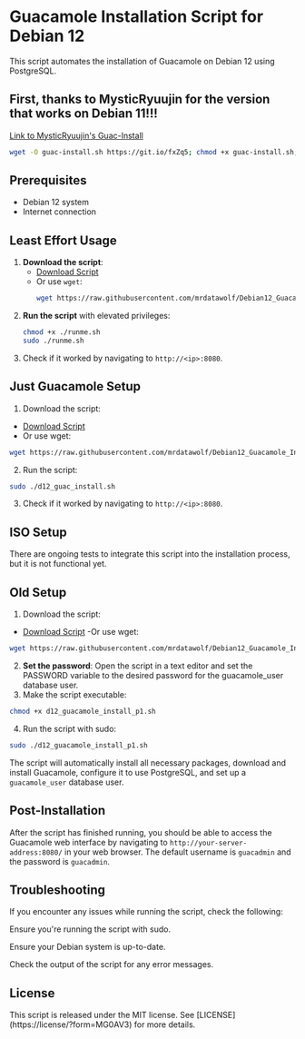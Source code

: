 # Guacamole Installation Script for Debian 12 

This script automates the installation of Guacamole on Debian 12 using PostgreSQL. 

## First, thanks to MysticRyuujin for the version that works on Debian 11!!!
[Link to MysticRyuujin's Guac-Install](https://github.com/MysticRyuujin/guac-install)
```sh
wget -O guac-install.sh https://git.io/fxZq5; chmod +x guac-install.sh; sudo ./guac-install.sh
```

## Prerequisites 
- Debian 12 system
- Internet connection 

## Least Effort Usage 
1. **Download the script**:
   - [Download Script](https://raw.githubusercontent.com/mrdatawolf/Debian12_Guacamole_Install_Script/main/runme.sh)
   - Or use `wget`:
     ```sh
     wget https://raw.githubusercontent.com/mrdatawolf/Debian12_Guacamole_Install_Script/main/runme.sh
     ```
2. **Run the script** with elevated privileges:
   ```sh
   chmod +x ./runme.sh
   sudo ./runme.sh
   ```
3. Check if it worked by navigating to `http://<ip>:8080`.
   
## Just Guacamole Setup
1. Download the script:
- [Download Script](https://raw.githubusercontent.com/mrdatawolf/Debian12_Guacamole_Install_Script/main/d12_guac_install.sh?form=MG0AV3)
- Or use wget:
 ```sh
wget https://raw.githubusercontent.com/mrdatawolf/Debian12_Guacamole_Install_Script/main/d12_guac_install.sh
```
2. Run the script:
```sh
sudo ./d12_guac_install.sh
```
3. Check if it worked by navigating to `http://<ip>:8080`.

## ISO Setup
There are ongoing tests to integrate this script into the installation process, but it is not functional yet.

## Old Setup
1. Download the script:
- [Download Script](https://raw.githubusercontent.com/mrdatawolf/Debian12_Guacamole_Install_Script/main/d12_guac_install.sh?form=MG0AV3)
-Or use wget:
```sh
wget https://raw.githubusercontent.com/mrdatawolf/Debian12_Guacamole_Install_Script/main/d12_guac_install.sh
```
2. **Set the password**: Open the script in a text editor and set the PASSWORD variable to the desired password for the guacamole_user database user.
3. Make the script executable:
```sh
chmod +x d12_guacamole_install_p1.sh
```
4. Run the script with sudo:
```sh
sudo ./d12_guacamole_install_p1.sh
```

The script will automatically install all necessary packages, download and install Guacamole, configure it to use PostgreSQL, and set up a `guacamole_user` database user.

## Post-Installation
After the script has finished running, you should be able to access the Guacamole web interface by navigating to `http://your-server-address:8080/` in your web browser. The default username is `guacadmin` and the password is `guacadmin`.

## Troubleshooting
If you encounter any issues while running the script, check the following:

Ensure you're running the script with sudo.

Ensure your Debian system is up-to-date.

Check the output of the script for any error messages.

## License
This script is released under the MIT license. See [LICENSE] (https://license/?form=MG0AV3) for more details.

<!-- INSTALL_COMMAND:  wget https://raw.githubusercontent.com/mrdatawolf/Debian12_Guacamole_Install_Script/main/runme.sh -->
<!-- RUN_COMMAND: sudo ./runme.sh -->
